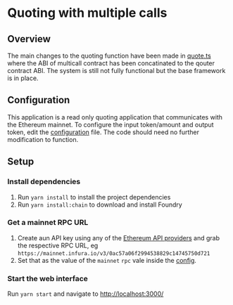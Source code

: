 # Quoting with multiple calls

## Overview

The main changes to the quoting function have been made in [quote.ts](./src/libs/quote.ts) where the ABI of multicall contract has been concatinated to the qouter contract ABI.
The system is still not fully functional but the base framework is in place.

## Configuration

This application is a read only quoting application that communicates with the Ethereum mainnet. To configure the input token/amount and output token, edit the [configuration](./src/config.ts) file. The code should need no further modification to function.

## Setup

### Install dependencies

1. Run `yarn install` to install the project dependencies
2. Run `yarn install:chain` to download and install Foundry

### Get a mainnet RPC URL

1. Create aun API key using any of the [Ethereum API providers](https://docs.ethers.io/v5/api/providers/) and grab the respective RPC URL, eg `https://mainnet.infura.io/v3/0ac57a06f2994538829c14745750d721`
2. Set that as the value of the `mainnet` `rpc` vale inside the [config](./src/config.ts).

### Start the web interface

Run `yarn start` and navigate to [http://localhost:3000/](http://localhost:3000/)
